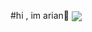#hi , im arian🫡
<a href="https://github.com/Arianseyedmomen">
<img align="center" src="https://github-readme-stats.vercel.app/api/top-langs/?username=Arianseyedmomen" />
<a href=&quothttps://github.com/ghost1372&quot>
<!-- <img align="center" src="https://github-readme-stats.vercel.app/api?username=Arianseyedmomen&show_icons=true&count_private=true&include_all_commits=true" /></a> -->
